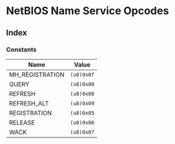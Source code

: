  # NetBIOS Name Service Opcodes
## Index


### Constants

| Name | Value |
| ---- | ----- |
| MH_REGISTRATION | `(u8)0x0f` |
| QUERY | `(u8)0x00` |
| REFRESH | `(u8)0x08` |
| REFRESH_ALT | `(u8)0x09` |
| REGISTRATION | `(u8)0x05` |
| RELEASE | `(u8)0x06` |
| WACK | `(u8)0x07` |
